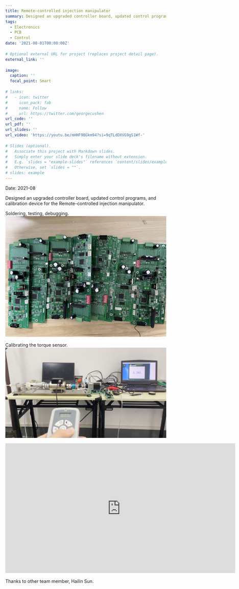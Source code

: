 ```yaml
---
title: Remote-controlled injection manipulator
summary: Designed an upgraded controller board, updated control programs, and calibration device for the Remote-controlled injection manipulator.
tags:
  - Electronics
  - PCB
  - Control
date: '2021-08-01T00:00:00Z'

# Optional external URL for project (replaces project detail page).
external_link: ''

image:
  caption: ''
  focal_point: Smart

# links:
#   - icon: twitter
#     icon_pack: fab
#     name: Follow
#     url: https://twitter.com/georgecushen
url_code: ''
url_pdf: ''
url_slides: ''
url_video: 'https://youtu.be/mHHF9BGkm94?si=9qTLdDXVG9gS1Wf-'

# Slides (optional).
#   Associate this project with Markdown slides.
#   Simply enter your slide deck's filename without extension.
#   E.g. `slides = "example-slides"` references `content/slides/example-slides.md`.
#   Otherwise, set `slides = ""`.
# slides: example
---
```

Date: 2021-08

Designed an upgraded controller board, updated control programs, and calibration device for the Remote-controlled injection manipulator.

Soldering, testing, debugging.
![PCBs](./PCBs.jpg)

Calibrating the torque sensor.
![exp1](./exp1.png)

<iframe width="720" height="405" src="https://www.youtube.com/embed/mHHF9BGkm94?si=GaCf-3nmAYl2Kp0o" title="YouTube video player" frameborder="0" allow="accelerometer; autoplay; clipboard-write; encrypted-media; gyroscope; picture-in-picture; web-share" allowfullscreen></iframe>

Thanks to other team member, Hailin Sun.
